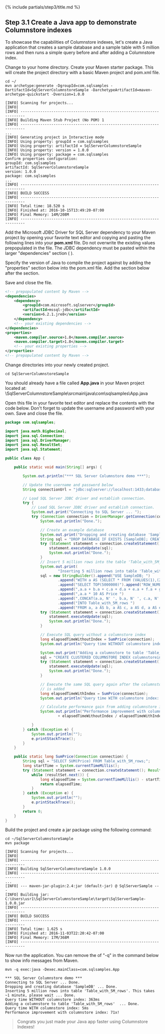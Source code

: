 {% include partials/step3/title.md %}

## Step 3.1 Create a Java app to demonstrate Columnstore indexes

To showcase the capabilities of Columnstore indexes, let's create a Java application that creates a sample database and a sample table with 5 million rows and then runs a simple query before and after adding a Columnstore index.

Change to your home directory. Create your Maven starter package. This will create the project directory with a basic Maven project and pom.xml file.

```terminal
cd ~/
mvn archetype:generate -DgroupId=com.sqlsamples -DartifactId=SqlServerColumnstoreSample -DarchetypeArtifactId=maven-archetype-quickstart -Dversion=1.0.0
```
```results
[INFO] Scanning for projects...
[INFO]
[INFO] ------------------------------------------------------------------------
[INFO] Building Maven Stub Project (No POM) 1
[INFO] ------------------------------------------------------------------------
...
[INFO] Generating project in Interactive mode
[INFO] Using property: groupId = com.sqlsamples
[INFO] Using property: artifactId = SqlServerColumnstoreSample
[INFO] Using property: version = 1.0.0
[INFO] Using property: package = com.sqlsamples
Confirm properties configuration:
groupId: com.sqlsamples
artifactId: SqlServerColumnstoreSample
version: 1.0.0
package: com.sqlsamples
...
[INFO] ------------------------------------------------------------------------
[INFO] BUILD SUCCESS
[INFO] ------------------------------------------------------------------------
[INFO] Total time: 18.520 s
[INFO] Finished at: 2016-10-15T13:49:20-07:00
[INFO] Final Memory: 14M/208M
[INFO] ------------------------------------------------------------------------
```
Add the Microsoft JDBC Driver for SQL Server dependency to your Maven project by opening your favorite text editor and copying and pasting the following lines into your **pom.xml** file. Do not overwrite the existing values prepopulated in the file. The JDBC dependency must be pasted within the larger "dependencies" section (<dependency> </dependency>).

Specify the version of Java to compile the project against by adding the "properties" section below into the pom.xml file. Add the <properties> section below after the <dependencies> section.

Save and close the file.

```xml
<!-- prepopulated content by Maven -->
<dependencies>
    <dependency>
        <groupId>com.microsoft.sqlserver</groupId>
        <artifactId>mssql-jdbc</artifactId>
        <version>6.2.1.jre8</version>
    </dependency>
    <!-- your existing dependencies -->
</dependencies>
<properties>
    <maven.compiler.source>1.8</maven.compiler.source>
    <maven.compiler.target>1.8</maven.compiler.target>
    <!-- your existing properties -->
</properties>
<!-- prepopulated content by Maven -->
```
Change directories into your newly created project.

```terminal
cd SqlServerColumnstoreSample
```

You should already have a file called **App.java** in your Maven project located at: \SqlServerColumnstoreSample\srcmain\java\com\sqlsamples\App.java

Open this file in your favorite text editor and replace the contents with the code below. Don't forget to update the username and password with your own. Save and close the file.

```java
package com.sqlsamples;

import java.math.BigDecimal;
import java.sql.Connection;
import java.sql.DriverManager;
import java.sql.ResultSet;
import java.sql.Statement;

public class App {

	public static void main(String[] args) {

		System.out.println("*** SQL Server Columnstore demo ***");

		// Update the username and password below
		String connectionUrl = "jdbc:sqlserver://localhost:1433;databaseName=master;user=sa;password=your_password";

		// Load SQL Server JDBC driver and establish connection.
		try {
			// Load SQL Server JDBC driver and establish connection.
			System.out.print("Connecting to SQL Server ... ");
			try (Connection connection = DriverManager.getConnection(connectionUrl)) {
				System.out.println("Done.");

				// Create an example database
				System.out.print("Dropping and creating database 'SampleDB' ... ");
				String sql = "DROP DATABASE IF EXISTS [SampleDB]; CREATE DATABASE [SampleDB]";
				try (Statement statement = connection.createStatement()) {
					statement.executeUpdate(sql);
					System.out.println("Done.");
				}
				// Insert 5 million rows into the table 'Table_with_5M_rows'
				System.out.print(
						"Inserting 5 million rows into table 'Table_with_5M_rows'. This takes ~1 minute, please wait ... ");
				sql = new StringBuilder().append("USE SampleDB; ")
						.append("WITH a AS (SELECT * FROM (VALUES(1),(2),(3),(4),(5),(6),(7),(8),(9),(10)) AS a(a))")
						.append("SELECT TOP(5000000)").append("ROW_NUMBER() OVER (ORDER BY a.a) AS OrderItemId ")
						.append(",a.a + b.a + c.a + d.a + e.a + f.a + g.a + h.a AS OrderId ")
						.append(",a.a * 10 AS Price ")
						.append(",CONCAT(a.a, N' ', b.a, N' ', c.a, N' ', d.a, N' ', e.a, N' ', f.a, N' ', g.a, N' ', h.a) AS ProductName ")
						.append("INTO Table_with_5M_rows ")
						.append("FROM a, a AS b, a AS c, a AS d, a AS e, a AS f, a AS g, a AS h;").toString();
				try (Statement statement = connection.createStatement()) {
					statement.executeUpdate(sql);
					System.out.println("Done.");
				}

				// Execute SQL query without a columnstore index
				long elapsedTimeWithoutIndex = SumPrice(connection);
				System.out.println("Query time WITHOUT columnstore index: " + elapsedTimeWithoutIndex + "ms");

				System.out.print("Adding a columnstore to table 'Table_with_5M_rows'  ... ");
				sql = "CREATE CLUSTERED COLUMNSTORE INDEX columnstoreindex ON Table_with_5M_rows;";
				try (Statement statement = connection.createStatement()) {
					statement.executeUpdate(sql);
					System.out.println("Done.");
				}

				// Execute the same SQL query again after the columnstore index
				// is added
				long elapsedTimeWithIndex = SumPrice(connection);
				System.out.println("Query time WITH columnstore index: " + elapsedTimeWithIndex + "ms");

				// Calculate performance gain from adding columnstore index
				System.out.println("Performance improvement with columnstore index: "
						+ elapsedTimeWithoutIndex / elapsedTimeWithIndex + "x!");

			}
		} catch (Exception e) {
			System.out.println("");
			e.printStackTrace();
		}
	}

	public static long SumPrice(Connection connection) {
		String sql = "SELECT SUM(Price) FROM Table_with_5M_rows;";
		long startTime = System.currentTimeMillis();
		try (Statement statement = connection.createStatement(); ResultSet resultSet = statement.executeQuery(sql)) {
			while (resultSet.next()) {
				long elapsedTime = System.currentTimeMillis() - startTime;
				return elapsedTime;
			}
		} catch (Exception e) {
			System.out.println("");
			e.printStackTrace();
		}
		return 0;
	}
}
```
Build the project and create a jar package using the following command:

```terminal
cd ~/SqlServerColumnstoreSample
mvn package
```
```results
[INFO] Scanning for projects...
[INFO]
[INFO] ------------------------------------------------------------------------
[INFO] Building SqlServerColumnstoreSample 1.0.0
[INFO] ------------------------------------------------------------------------
...
[INFO] --- maven-jar-plugin:2.4:jar (default-jar) @ SqlServerSample ---
[INFO] Building jar: C:\Users\usr1\SqlServerColumnstoreSample\target\SqlServerSample-1.0.0.jar
[INFO] ------------------------------------------------------------------------
[INFO] BUILD SUCCESS
[INFO] ------------------------------------------------------------------------
[INFO] Total time: 1.625 s
[INFO] Finished at: 2016-11-03T22:20:42-07:00
[INFO] Final Memory: 17M/368M
[INFO] ------------------------------------------------------------------------
```

Now run the application. You can remove the of "-q" in the command below to show info messages from Maven.

```terminal
mvn -q exec:java -Dexec.mainClass=com.sqlsamples.App
```
```results
*** SQL Server Columnstore demo ***
Connecting to SQL Server ... Done.
Dropping and creating database 'SampleDB' ... Done.
Inserting 5 million rows into table 'Table_with_5M_rows'. This takes ~1 minute, please wait ... Done.
Query time WITHOUT columnstore index: 363ms
Adding a columnstore to table 'Table_with_5M_rows'  ... Done.
Query time WITH columnstore index: 5ms
Performance improvement with columnstore index: 71x!
```
> Congrats you just made your Java app faster using Columnstore Indexes! 
